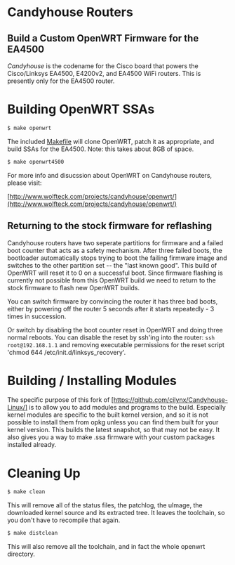 # Candyhouse Routers
## Build a Custom OpenWRT Firmware for the EA4500

_Candyhouse_ is the codename for the Cisco board that powers the Cisco/Linksys EA4500, E4200v2, and EA4500 WiFi routers.  This is presently only for the EA4500 router.
# Building OpenWRT SSAs

```bash
$ make openwrt
```

The included [Makefile](Makefile) will clone OpenWRT, patch it as appropriate, and build SSAs for the EA4500.  Note: this takes about 8GB of space.

```bash
$ make openwrt4500
```

For more info and disucssion about OpenWRT on Candyhouse routers, please visit:

[http://www.wolfteck.com/projects/candyhouse/openwrt/](http://www.wolfteck.com/projects/candyhouse/openwrt/)

## Returning to the stock firmware for reflashing

Candyhouse routers have two seperate partitions for firmware and a failed boot counter that acts as a safety mechanism. After three failed boots, the bootloader automatically stops trying to boot the failing firmware image and switches to the other partition set -- the "last known good". This build of OpenWRT will reset it to 0 on a successful boot. Since firmware flashing is currently not possible from this OpenWRT build we need to return to the stock firmware to flash new OpenWRT builds.

You can switch firmware by convincing the router it has three bad boots, either by powering off the router 5 seconds after it starts repeatedly - 3 times in succession.

Or switch by disabling the boot counter reset in OpenWRT and doing three normal reboots. You can disable the reset by ssh'ing into the router: `ssh root@192.168.1.1` and removing executable permissions for the reset script 'chmod 644 /etc/init.d/linksys_recovery'. 


# Building / Installing Modules

The specific purpose of this fork of [https://github.com/cilynx/Candyhouse-Linux/] is to allow you to add modules and programs to the build.  Especially kernel modules are specific to the built kernel version, and so it is not possible to install them from opkg unless you can find them built for your kernel version.  This builds the latest snapshot, so that may not be easy.  It also gives you a way to make .ssa firmware with your custom packages installed already.
# Cleaning Up

```bash
$ make clean
```

This will remove all of the status files, the patchlog, the uImage, the downloaded kernel source and its extracted tree.  It leaves the toolchain, so you don't have to recompile that again.

```bash
$ make distclean
```
This will also remove all the toolchain, and in fact the whole openwrt directory.
